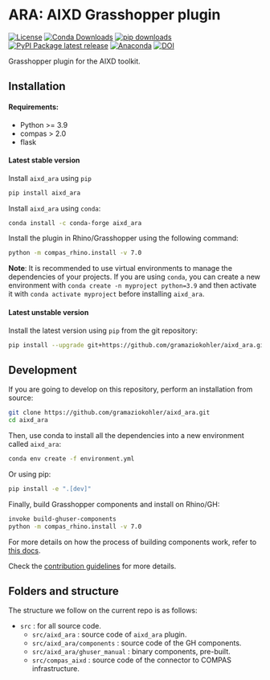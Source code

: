 # ARA: AIXD Grasshopper plugin

[![License](https://img.shields.io/github/license/gramaziokohler/aixd_ara.svg)](https://pypi.python.org/pypi/aixd_ara)
[![Conda Downloads](https://img.shields.io/conda/dn/conda-forge/aixd_ara)](https://anaconda.org/conda-forge/aixd_ara)
[![pip downloads](https://img.shields.io/pypi/dm/aixd_ara)](https://pypi.python.org/project/aixd_ara)
[![PyPI Package latest release](https://img.shields.io/pypi/v/aixd_ara.svg)](https://pypi.python.org/pypi/aixd_ara)
[![Anaconda](https://img.shields.io/conda/vn/conda-forge/aixd_ara.svg)](https://anaconda.org/conda-forge/aixd_ara)
[![DOI](https://zenodo.org/badge/DOI/10.5281/zenodo.14007759.svg)](https://zenodo.org/records/14007759)


Grasshopper plugin for the AIXD toolkit.

## Installation

#### Requirements:

- Python >= 3.9
- compas > 2.0
- flask

#### Latest stable version

Install `aixd_ara` using `pip`
```bash
pip install aixd_ara
```

Install `aixd_ara` using `conda`:
```bash
conda install -c conda-forge aixd_ara
```

Install the plugin in Rhino/Grasshopper using the following command:
```bash
python -m compas_rhino.install -v 7.0
```

**Note**: It is recommended to use virtual environments to manage the dependencies of your projects. If you are using 
`conda`, you can create a new environment with `conda create -n myproject python=3.9` and then activate it with
`conda activate myproject` before installing `aixd_ara`.

#### Latest unstable version

Install the latest version using `pip` from the git repository:
```bash
pip install --upgrade git+https://github.com/gramaziokohler/aixd_ara.git
```

## Development

If you are going to develop on this repository, perform an installation from source:

```bash
git clone https://github.com/gramaziokohler/aixd_ara.git
cd aixd_ara
```

Then, use conda to install all the dependencies into a new environment called `aixd_ara`:
```bash
conda env create -f environment.yml
```

Or using pip:
```bash
pip install -e ".[dev]"
```

Finally, build Grasshopper components and install on Rhino/GH:

```bash
invoke build-ghuser-components
python -m compas_rhino.install -v 7.0
```

For more details on how the process of building components work, refer to [this docs](https://github.com/compas-dev/compas-actions.ghpython_components).

Check the [contribution guidelines](CONTRIBUTING.md) for more details.

## Folders and structure

The structure we follow on the current repo is as follows:

* `src` : for all source code.
    * `src/aixd_ara` : source code of `aixd_ara` plugin.
    * `src/aixd_ara/components` : source code of the GH components.
    * `src/aixd_ara/ghuser_manual` : binary components, pre-built.
    * `src/compas_aixd` : source code of the connector to COMPAS infrastructure.
